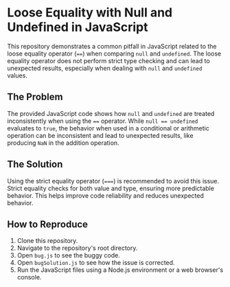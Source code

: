 # Loose Equality with Null and Undefined in JavaScript

This repository demonstrates a common pitfall in JavaScript related to the loose equality operator (`==`) when comparing `null` and `undefined`.  The loose equality operator does not perform strict type checking and can lead to unexpected results, especially when dealing with `null` and `undefined` values.

## The Problem

The provided JavaScript code shows how `null` and `undefined` are treated inconsistently when using the `==` operator.  While `null == undefined` evaluates to `true`, the behavior when used in a conditional or arithmetic operation can be inconsistent and lead to unexpected results, like producing `NaN` in the addition operation.

## The Solution

Using the strict equality operator (`===`) is recommended to avoid this issue. Strict equality checks for both value and type, ensuring more predictable behavior.  This helps improve code reliability and reduces unexpected behavior.

## How to Reproduce

1. Clone this repository.
2. Navigate to the repository's root directory.
3. Open `bug.js` to see the buggy code.
4. Open `bugSolution.js` to see how the issue is corrected.
5. Run the JavaScript files using a Node.js environment or a web browser's console.